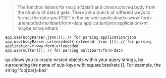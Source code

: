 > The function listens for req.on(‘data’) and constructs req.body from the chunks of data it gets.
There are a bunch of different ways to format the data you POST to the server:
application/x-www-form-urlencoded
multipart/form-data
application/json
application/xml
maybe some others
```
app.use(bodyParser.json()); // for parsing application/json
app.use(bodyParser.urlencoded({ extended: true })); // for parsing application/x-www-form-urlencoded
app.use(multer()); // for parsing multipart/form-data
```
qs allows you to create nested objects within your query strings, by surrounding the name of sub-keys with square brackets []. For example, the string 'foo[bar]=baz'